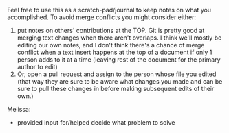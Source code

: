 Feel free to use this as a scratch-pad/journal to keep notes on what you accomplished. To avoid merge conflicts you might consider either:
1. put notes on others' contributions at the TOP. Git is pretty good at merging text changes when there aren't overlaps. I think we'll mostly be editing our own notes, and I don't think there's a chance of merge conflict when a text insert happens at the top of a document if only 1 person adds to it at a time (leaving rest of the document for the primary author to edit)
2. Or, open a pull request and assign to the person whose file you edited (that way they are sure to be aware what changes you made and can be sure to pull these changes in before making subsequent edits of their own.)

Melissa:
* provided input for/helped decide what problem to solve
